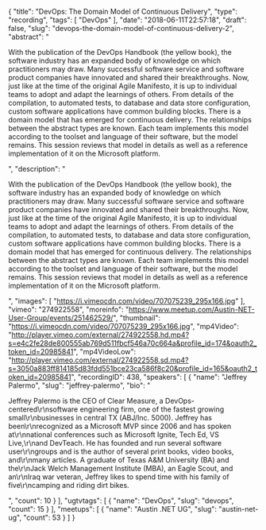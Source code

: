 {
  "title": "DevOps: The Domain Model of Continuous Delivery",
  "type": "recording",
  "tags": [
    "DevOps"
  ],
  "date": "2018-06-11T22:57:18",
  "draft": false,
  "slug": "devops-the-domain-model-of-continuous-delivery-2",
  "abstract": "<p>With the publication of the DevOps Handbook (the yellow book), the software industry has an expanded body of knowledge on which practitioners may draw. Many successful software service and software product companies have innovated and shared their breakthroughs. Now, just like at the time of the original Agile Manifesto, it is up to individual teams to adopt and adapt the learnings of others. From details of the compilation, to automated tests, to database and data store configuration, custom software applications have common building blocks. There is a domain model that has emerged for continuous delivery. The relationships between the abstract types are known. Each team implements this model according to the toolset and language of their software, but the model remains. This session reviews that model in details as well as a reference implementation of it on the Microsoft platform.</p>",
  "description": "<p>With the publication of the DevOps Handbook (the yellow book), the software industry has an expanded body of knowledge on which practitioners may draw. Many successful software service and software product companies have innovated and shared their breakthroughs. Now, just like at the time of the original Agile Manifesto, it is up to individual teams to adopt and adapt the learnings of others. From details of the compilation, to automated tests, to database and data store configuration, custom software applications have common building blocks. There is a domain model that has emerged for continuous delivery. The relationships between the abstract types are known. Each team implements this model according to the toolset and language of their software, but the model remains. This session reviews that model in details as well as a reference implementation of it on the Microsoft platform.</p>",
  "images": [
    "https://i.vimeocdn.com/video/707075239_295x166.jpg"
  ],
  "vimeo": "274922558",
  "moreinfo": "https://www.meetup.com/Austin-NET-User-Group/events/251462529/",
  "thumbnail": "https://i.vimeocdn.com/video/707075239_295x166.jpg",
  "mp4Video": "http://player.vimeo.com/external/274922558.hd.mp4?s=e4c2fe28de800555ab769d511fbcf546a70c664a&profile_id=174&oauth2_token_id=20985841",
  "mp4VideoLow": "http://player.vimeo.com/external/274922558.sd.mp4?s=3050a883ff814185d83fdd551bce23ca586f8c20&profile_id=165&oauth2_token_id=20985841",
  "recordingID": 438,
  "speakers": [
    {
      "name": "Jeffrey Palermo",
      "slug": "jeffrey-palermo",
      "bio": "<p>Jeffrey Palermo is the CEO of Clear Measure, a DevOps-centered\r\nsoftware engineering firm, one of the fastest growing small\r\nbusinesses in central TX (ABJ/Inc. 5000). Jeffrey has been\r\nrecognized as a Microsoft MVP since 2006 and has spoken at\r\nnational conferences such as Microsoft Ignite, Tech Ed, VS Live,\r\nand DevTeach. He has founded and run several software user\r\ngroups and is the author of several print books, video books, and\r\nmany articles. A graduate of Texas A&M University (BA) and the\r\nJack Welch Management Institute (MBA), an Eagle Scout, and an\r\nIraq war veteran, Jeffrey likes to spend time with his family of five\r\ncamping and riding dirt bikes.</p>",
      "count": 10
    }
  ],
  "ugtvtags": [
    {
      "name": "DevOps",
      "slug": "devops",
      "count": 15
    }
  ],
  "meetups": [
    {
      "name": "Austin .NET UG",
      "slug": "austin-net-ug",
      "count": 53
    }
  ]
}
